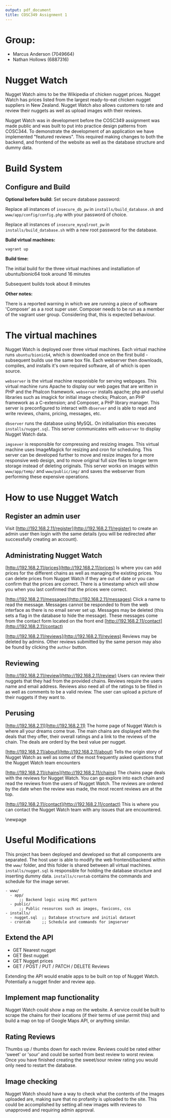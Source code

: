 ```yaml
---
output: pdf_document
title: COSC349 Assignment 1
---
```


# Group:

- Marcus Anderson (7049664)
- Nathan Hollows (6887316)


# Nugget Watch

Nugget Watch aims to be the Wikipedia of chicken nugget prices. Nugget Watch has prices listed from the largest ready-to-eat chicken nugget suppliers in New Zealand. Nugget Watch also allows customers to rate and review their nuggets as well as upload images with their reviews.

Nugget Watch was in development before the COSC349 assignment was made public and was built to put into practice design patterns from COSC344. To demonstrate the development of an application we have implemented "featured reviews". This required making changes to both the backend, and frontend of the website as well as the database structure and dummy data.

# Build System

## Configure and Build

**Optional before build:** Set secure database password:

Replace all instances of `insecure_db_pw` in `installs/build_database.sh` and `www/app/config/config.php` with your password of choice. 

Replace all instances of `insecure_mysqlroot_pw` in `installs/build_database.sh` with a new root password for the database.

**Build virtual machines:** 

`vagrant up`

**Build time:**

The initial build for the three virtual machines and installiation of ubuntu/bionic64 took around 16 minutes

Subsequent builds took about 8 minutes

**Other notes:** 

There is a reported warning in which we are running a piece of software 'Composer' as a a root super user. Composer needs to be run as a member of the vagrant user group. Considering that, this is expected behaviour.

# The virtual machines

Nugget Watch is deployed over three virtual machines. Each virtual machine runs `ubuntu/bionic64`, which is downloaded once on the first build - subsequent builds use the same box file. Each webserver then downloads, compiles, and installs it's own required software, all of which is open source.

`webserver` is the virtual machine responisble for serving webpages. This virtual machine runs Apache to display our web pages that are written in PHP and the Phalcon framework. `webserver` installs apache; php and useful libraries such as imagick for initial image checks; Phalcon, an PHP framework as a C-extension; and Composer, a PHP library manager. This server is preconfigured to interact with `dbserver` and is able to read and write reviews, chains, pricing, messages, etc.

`dbserver` runs the database using MySQL. On initialisation this executes `installs/nugget.sql`. This server communicates with `webserver` to display Nugget Watch data.

`imgsever` is responsible for compressing and resizing images. This virtual machine uses ImageMagick for resizing and cron for scheduling. This server can be developed further to move and resize images for a more responsive web design, and to move original full size files to longer term storage instead of deleting originals. This server works on images within `www/app/temp/` and `www/public/img/` and saves the webserver from performing these expensive operations.



# How to use Nugget Watch 

## Register an admin user

Visit [http://192.168.2.11/register](http://192.168.2.11/register) to create an admin user then login with the same details (you will be redirected after successfully creating an account).

## Administrating Nugget Watch

[http://192.168.2.11/prices](http://192.168.2.11/prices) Is where you can add prices for the different chains as well as managing the existing prices. You can delete prices from Nugget Watch if they are out of date or you can confirm that the prices are correct. There is a timestamp which will show you when you last confirmed that the prices were correct. 

[http://192.168.2.11/messages](http://192.168.2.11/messages) Click a name to read the message. Messages cannot be responded to from the web interface as there is no email server set up. Messages may be deleted (this sets a flag in the database to hide the message).
These messages come from the contact form located on the front end [http://192.168.2.11/contact](http://192.168.2.11/contact)

[http://192.168.2.11/reviews](http://192.168.2.11/reviews) Reviews may be deleted by admins. Other reviews submitted by the same person may also be found by clicking the `author` button.

## Reviewing

[http://192.168.2.11/review](http://192.168.2.11/review) Users can review their nuggets that they had from the provided chains. Reviews require the users name and email address. Reviews also need all of the ratings to be filled in as well as comments to be a valid review. The user can upload a picture of their nuggets if they want to. 

## Perusing

[http://192.168.2.11](http://192.168.2.11) The home page of Nugget Watch is where all your dreams come true. The main chains are displayed with the deals that they offer, their overall ratings and a link to the reviews of the chain. The deals are orderd by the best value per nugget. 

[http://192.168.2.11/about](http://192.168.2.11/about) Tells the origin story of Nugget Watch as well as some of the most frequently asked questions that the Nugget Watch team encounters

[http://192.168.2.11/chains](http://192.168.2.11/chains) The chains page deals with the reviews for Nugget Watch. You can go explore into each chain and read the reviews from the users of Nugget Watch. The reviews are ordered by the date when the review was made, the most recent reviews are at the top. 

[http://192.168.2.11/contact](http://192.168.2.11/contact) This is where you can contact the Nugget Watch team with any issues that are encountered.

\newpage
# Useful Modifications

This project has been deployed and developed so that all components are separated. The host user is able to modify the web frontend/backend within the `www/` folder, and this folder is shared between all virtual machines. `installs/nugget.sql` is responsible for holding the database structure and inserting dummy data. `installs/crontab` contains the commands and schedule for the image server.

```
- www/
  - app/
      ;; Backend logic using MVC pattern
  - public/
      ;; Public resources such as images, favicons, css
- installs/
  - nugget.sql  ;; Database structure and initial dataset
  - crontab     ;; Schedule and commands for imgserver
```

## Extend the API

- GET Nearest nugget
- GET Best nugget
- GET Nugget prices
- GET / POST / PUT / PATCH / DELETE Reviews

Extending the API would enable apps to be built on top of Nugget Watch. Potentially a nugget finder and review app.

## Implement map functionality

Nugget Watch could show a map on the website. A service could be built to scrape the chains for their locations (if their terms of use permit this) and build a map on top of Google Maps API, or anything similar.

## Rating Reviews

Thumbs up / thumbs down for each review. Reviews could be rated either 'sweet' or 'sour' and could be sorted from best review to worst review. Once you have finished creating the sweet/sour review rating you would only need to restart the database. 

## Image checking

Nugget Watch should have a way to check what the contents of the images uploaded are, making sure that no profanity is uploaded to the site. This could be accomplished by setting all new images with reviews to unapproved and requiring admin approval.

